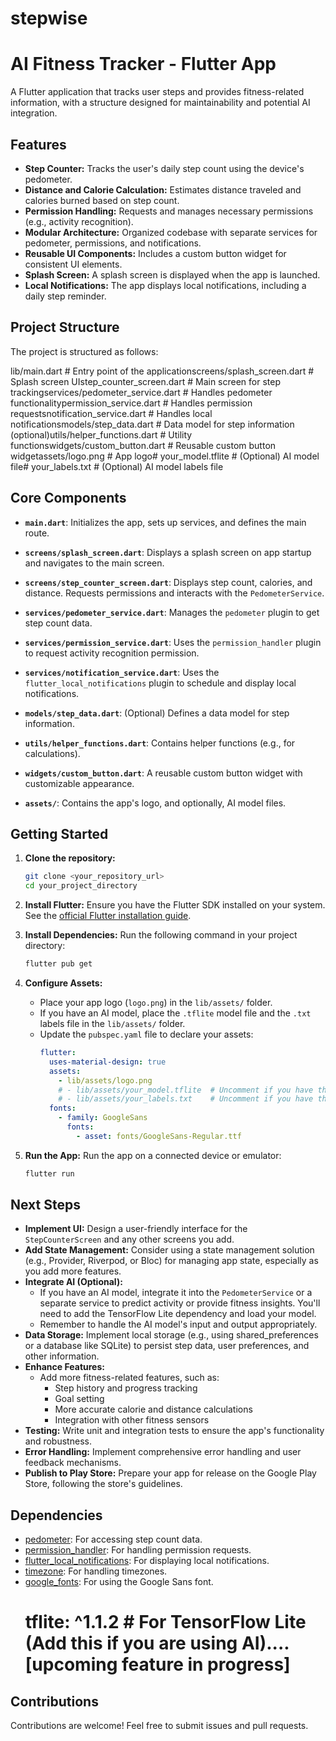# stepwise
# AI Fitness Tracker - Flutter App

A Flutter application that tracks user steps and provides fitness-related information, with a structure designed for maintainability and potential AI integration.

## Features

* **Step Counter:** Tracks the user's daily step count using the device's pedometer.
* **Distance and Calorie Calculation:** Estimates distance traveled and calories burned based on step count.
* **Permission Handling:** Requests and manages necessary permissions (e.g., activity recognition).
* **Modular Architecture:** Organized codebase with separate services for pedometer, permissions, and notifications.
* **Reusable UI Components:** Includes a custom button widget for consistent UI elements.
* **Splash Screen:** A splash screen is displayed when the app is launched.
* **Local Notifications:** The app displays local notifications, including a daily step reminder.

## Project Structure

The project is structured as follows:

lib/main.dart            # Entry point of the applicationscreens/splash_screen.dart    # Splash screen UIstep_counter_screen.dart # Main screen for step trackingservices/pedometer_service.dart   # Handles pedometer functionalitypermission_service.dart  # Handles permission requestsnotification_service.dart # Handles local notificationsmodels/step_data.dart       # Data model for step information (optional)utils/helper_functions.dart # Utility functionswidgets/custom_button.dart     # Reusable custom button widgetassets/logo.png             # App logo# your_model.tflite    # (Optional) AI model file# your_labels.txt      # (Optional) AI model labels file
## Core Components

* **`main.dart`**:  Initializes the app, sets up services, and defines the main route.
  
* **`screens/splash_screen.dart`**:  Displays a splash screen on app startup and navigates to the main screen.
  
* **`screens/step_counter_screen.dart`**:  Displays step count, calories, and distance.  Requests permissions and interacts with the `PedometerService`.
  
* **`services/pedometer_service.dart`**:  Manages the `pedometer` plugin to get step count data.
  
* **`services/permission_service.dart`**:  Uses the `permission_handler` plugin to request activity recognition permission.
  
* **`services/notification_service.dart`**:  Uses the `flutter_local_notifications` plugin to schedule and display local notifications.
  
* **`models/step_data.dart`**:  (Optional) Defines a data model for step information.
  
* **`utils/helper_functions.dart`**:  Contains helper functions (e.g., for calculations).
  
* **`widgets/custom_button.dart`**:  A reusable custom button widget with customizable appearance.
  
* **`assets/`**:  Contains the app's logo, and optionally, AI model files.

## Getting Started

1.  **Clone the repository:**
    ```bash
    git clone <your_repository_url>
    cd your_project_directory
    ```

2.  **Install Flutter:** Ensure you have the Flutter SDK installed on your system.  See the [official Flutter installation guide](https://flutter.dev/docs/get-started/install).

3.  **Install Dependencies:** Run the following command in your project directory:
    ```bash
    flutter pub get
    ```

4.  **Configure Assets:**
    * Place your app logo (`logo.png`) in the `lib/assets/` folder.
    * If you have an AI model, place the `.tflite` model file and the `.txt` labels file in the `lib/assets/` folder.
    * Update the `pubspec.yaml` file to declare your assets:
        ```yaml
        flutter:
          uses-material-design: true
          assets:
            - lib/assets/logo.png
            # - lib/assets/your_model.tflite  # Uncomment if you have these
            # - lib/assets/your_labels.txt    # Uncomment if you have these
          fonts:
            - family: GoogleSans
              fonts:
                - asset: fonts/GoogleSans-Regular.ttf
        ```

5.  **Run the App:** Run the app on a connected device or emulator:
    ```bash
    flutter run
    ```

##  Next Steps

* **Implement UI:** Design a user-friendly interface for the `StepCounterScreen` and any other screens you add.
* **Add State Management:** Consider using a state management solution (e.g., Provider, Riverpod, or Bloc) for managing app state, especially as you add more features.
* **Integrate AI (Optional):**
    * If you have an AI model, integrate it into the `PedometerService` or a separate service to predict activity or provide fitness insights.  You'll need to add the TensorFlow Lite dependency and load your model.
    * Remember to handle the AI model's input and output appropriately.
* **Data Storage:** Implement local storage (e.g., using shared\_preferences or a database like SQLite) to persist step data, user preferences, and other information.
* **Enhance Features:**
    * Add more fitness-related features, such as:
        * Step history and progress tracking
        * Goal setting
        * More accurate calorie and distance calculations
        * Integration with other fitness sensors
* **Testing:** Write unit and integration tests to ensure the app's functionality and robustness.
* **Error Handling:** Implement comprehensive error handling and user feedback mechanisms.
* **Publish to Play Store:** Prepare your app for release on the Google Play Store, following the store's guidelines.

##  Dependencies

* [pedometer](https://pub.dev/packages/pedometer): For accessing step count data.
* [permission\_handler](https://pub.dev/packages/permission_handler): For handling permission requests.
* [flutter\_local\_notifications](https://pub.dev/packages/flutter_local_notifications): For displaying local notifications.
* [timezone](https://pub.dev/packages/timezone): For handling timezones.
* [google\_fonts](https://pub.dev/packages/google_fonts): For using the Google Sans font.
    #   tflite: ^1.1.2  # For TensorFlow Lite (Add this if you are using AI)....[upcoming feature in progress]

##  Contributions

Contributions are welcome!  Feel free to submit issues and pull requests.
